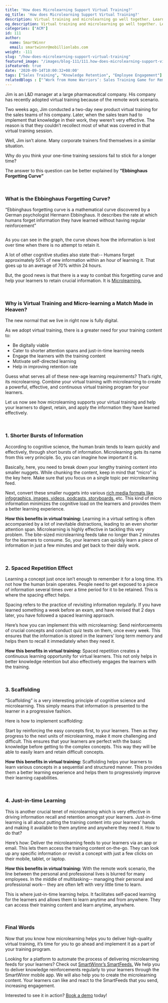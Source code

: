 ```yaml
---
title: 'How does Microlearning Support Virtual Training?'
og_title: 'How does Microlearning Support Virtual Training?'
description: Virtual training and microlearning go well together. Learn how microlearning can enhance your virtual training by helping your learners to defeat the ‘forgetting curve’ and retain crucial information for a longer period of time.
og_description: Virtual training and microlearning go well together. Learn how microlearning can enhance your virtual training by helping your learners to defeat the ‘forgetting curve’ and retain crucial information for a longer period of time.
categories: ["ACM"]
id: 111
author:
  name: SmartWinnr
  email: smartwinnr@mobillionlabs.com
weight: -111
slug: "/how-does-microlearning-support-virtual-training"
featured_image: "/images/blog-111/111.how-does-microlearning-support-virtual-training.jpg"
isFeatured: true
date: '2020-09-14T10:00:32+08:00'
tags: ["Sales Training", "Knowledge Retention", "Employee Engagement"]
relatedBlogs : ["‘Work from Home Warriors’: Sales Training Game for Remote Sales Teams", "How to Deliver Training to your Remote Sales Staff?", "How to Transform your 2-day Face-to-face Training into a Microsoft Teams Virtual Training?", "Spaced Repetition and Microlearning: Two peas in a pod", "Why continuous training is important in sales?", "Ways to Challenge the Forgetting Curve", "Use Micro-Learning to Turbo-Charge your Sales Team", "How Good Product Knowledge help Sales Teams to Sell Effectively", "3 insights from Cognitive Science that will drive your employee knowledge"]
---
```


Jim is an L&D manager at a large pharmaceutical company. His company has recently adopted virtual training because of the remote work scenario. 

Two weeks ago, Jim conducted a two-day new product virtual training for the sales teams of his company. Later, when the sales team had to implement that knowledge in their work, they weren’t very effective. The reason is that they couldn’t recollect most of what was covered in that virtual training session.

Well, Jim isn’t alone. Many corporate trainers find themselves in a similar situation. 

Why do you think your one-time training sessions fail to stick for a longer time?

The answer to this question can be better explained by **“Ebbinghaus Forgetting Curve”**

<br>

### **What is the Ebbinghaus Forgetting Curve?**

“Ebbinghaus forgetting curve is a mathematical curve discovered by a German psychologist Hermann Ebbinghaus. It describes the rate at which humans forget information they have learned without having regular reinforcement”

<img alt="" src="/images/blog-111/Ebbinghaus’ forgetting curve.png" class="ml-padding-top0 ml-padding-bottom0">

As you can see in the graph, the curve shows how the information is lost over time when there is no attempt to retain it.

<div class="ml_pro_tip ml-margin-bottom20">
  <p> A lot of other cognitive studies also state that-- Humans forget approximately 50% of new information within an hour of learning it. That goes up to an average of 70% within 24 hours. </p>
</div>

But, the good news is that there is a way to combat this forgetting curve and help your learners to retain crucial information. It is <a href="https://www.smartwinnr.com/post/how-to-convert-a-powerpoint-presentation-into-microlearning-content/#what-is-microlearning" target="_blank" class="ml-desc-text">Microlearning.</a> 

<br>

### **Why is Virtual Training and Micro-learning a Match Made in Heaven?**

The new normal that we live in right now is fully digital. 

<div class="ml_special_div_blog">
  <div class="ml_special_div_blog_title ml_text_bold">As we adopt virtual training, there is a greater need for your training content to: </div>
  <div class="ml_special_div_blog_content">
    <ul>
      <li>Be digitally viable</li>
      <li>Cater to shorter attention spans and just-in-time learning needs</li>
      <li>Engage the learners with the training content</li>
      <li>Motivate self-directed learning</li>
      <li>Help in improving retention rate</li>
    </ul>
  </div>
</div>

Guess what serves all of these new-age learning requirements? That’s right, its microlearning. Combine your virtual training with microlearning to create a powerful, effective, and continuous virtual training program for your learners.
 
Let us now see how microlearning supports your virtual training and help your learners to digest, retain, and apply the information they have learned effectively.

<br>

### **1. Shorter Bursts of Information**

According to cognitive science, the human brain tends to learn quickly and effectively, through short bursts of information. Microlearning gets its name from this very principle. So, you can imagine how important it is.

<div class="ml_special_div_blog">
  <div class="ml_special_div_blog_content">
    <p>Basically, here, you need to break down your lengthy training content into smaller nuggets. While chunking the content, keep in mind that “micro” is the key here. Make sure that you focus on a single topic per microlearning feed. </p>
    <p>Next, convert these smaller nuggets into various <a href="https://www.smartwinnr.com/post/how-to-convert-a-powerpoint-presentation-into-microlearning-content/" class="ml-desc-text" target="_blank">rich media formats like infographics, images, videos, podcasts, storyboards,</a> etc. This kind of micro information minimizes the cognitive load on the learners and provides them a better learning experience.</p>
  </div>
</div>

**How this benefits in virtual training:** Learning in a virtual setting is often accompanied by a lot of inevitable distractions, leading to an even shorter attention span. Microlearning is highly effective in tackling this very problem. The bite-sized microlearning feeds take no longer than 2 minutes for the learners to consume. So, your learners can quickly learn a piece of information in just a few minutes and get back to their daily work.

<br>

### **2. Spaced Repetition Effect**

Learning a concept just once isn’t enough to remember it for a long time. It’s not how the human brain operates. People need to get exposed to a piece of information several times over a time period for it to be retained. This is where the spacing effect helps. 

Spacing refers to the practice of revisiting information regularly. If you have learned something a week before an exam, and have revised that 2 days later, you have followed a spaced learning approach.

<div class="ml_pro_tip ml-margin-bottom20">
  <p> Here’s how you can implement this with microlearning: Send reinforcements of crucial concepts and conduct quiz tests on them, once every week. This ensures that the information is stored in the learners’ long term memory and helps them to recall it immediately when they need it. </p>
</div>

**How this benefits in virtual training:** Spaced repetition creates a continuous learning opportunity for virtual learners. This not only helps in better knowledge retention but also effectively engages the learners with the training.

<br>

### **3. Scaffolding**

“Scaffolding” is a very interesting principle of cognitive science and microlearning. This simply means that information is presented to the learner in a progressive fashion. 

Here is how to implement scaffolding:

<div class="ml_pro_tip ml-margin-bottom20">
  <p>Start by reinforcing the easy concepts first, to your learners. Then as they progress to the next units of microlearning, make it more challenging and difficult. This ensures that your learners are perfect with the basic knowledge before getting to the complex concepts. This way they will be able to easily learn and retain difficult concepts.</p>
</div>

**How this benefits in virtual training:** Scaffolding helps your learners to learn various concepts in a sequential and structured manner. This provides them a better learning experience and helps them to progressively improve their learning capabilities.

<br>

### **4. Just-in-time Learning**

This is another crucial tenet of microlearning which is very effective in driving information recall and retention amongst your learners. Just-in-time learning is all about putting the training content into your learners’ hands and making it available to them anytime and anywhere they need it. How to do that? 

<div class="ml_pro_tip ml-margin-bottom20">
  <p>Here’s how: Deliver the microlearning feeds to your learners via an app or email. This lets them access the training content on-the-go. They can look up any specific information or revisit a concept with just a few clicks on their mobile, tablet, or laptop. </p>
</div>

**How this benefits in virtual training:** With the remote work scenario, the line between the personal and professional lives is blurred for many employees. In the middle of multitasking-- managing their personal and professional work-- they are often left with very little time to learn. 

This is where just-in-time learning helps. It facilitates self-paced learning for the learners and allows them to learn anytime and from anywhere. They can access their training content and learn anytime, anywhere.

<br>

### **Final Words**

Now that you know how microlearning helps you to deliver high-quality virtual training, it’s time for you to go ahead and implement it as a part of your training program.

Looking for a platform to automate the process of delivering microlearning feeds for your learners? Check out <a href="https://www.smartwinnr.com/product/targeted-learning/" class="ml-desc-text" target="_blank">SmartWinnr’s SmartFeeds.</a> We help you to deliver knowledge reinforcements regularly to your learners through the SmartWinnr mobile app. We will also help you to create the microlearning content. Your learners can like and react to the SmartFeeds that you send, increasing engagement. 

Interested to see it in action? <a href="https://www.smartwinnr.com/request-demo/" class="ml-desc-text" target="_blank">Book a demo</a> today!